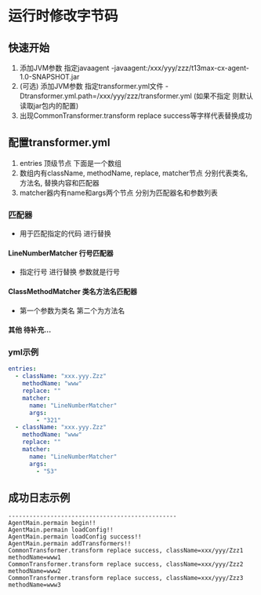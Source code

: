 # 运行时修改字节码

## 快速开始

1. 添加JVM参数 指定javaagent -javaagent:/xxx/yyy/zzz/t13max-cx-agent-1.0-SNAPSHOT.jar
2. (可选) 添加JVM参数 指定transformer.yml文件 -Dtransformer.yml.path=/xxx/yyy/zzz/transformer.yml  (如果不指定
   则默认读取jar包内的配置)
3. 出现CommonTransformer.transform replace success等字样代表替换成功

## 配置transformer.yml

1. entries 顶级节点 下面是一个数组
2. 数组内有className, methodName, replace, matcher节点 分别代表类名, 方法名, 替换内容和匹配器
3. matcher器内有name和args两个节点 分别为匹配器名和参数列表

### 匹配器

- 用于匹配指定的代码 进行替换

#### LineNumberMatcher 行号匹配器

- 指定行号 进行替换 参数就是行号

#### ClassMethodMatcher 类名方法名匹配器

- 第一个参数为类名 第二个为方法名

#### 其他 待补充...

### yml示例

```yaml
entries:
  - className: "xxx.yyy.Zzz"
    methodName: "www"
    replace: ""
    matcher:
      name: "LineNumberMatcher"
      args:
        - "321"
  - className: "xxx.yyy.Zzz"
    methodName: "www"
    replace: ""
    matcher:
      name: "LineNumberMatcher"
      args:
        - "53"
```

## 成功日志示例

```
------------------------------------------------
AgentMain.permain begin!!
AgentMain.permain loadConfig!!
AgentMain.permain loadConfig success!!
AgentMain.permain addTransformers!!
CommonTransformer.transform replace success, className=xxx/yyy/Zzz1 methodName=www1
CommonTransformer.transform replace success, className=xxx/yyy/Zzz2 methodName=www2
CommonTransformer.transform replace success, className=xxx/yyy/Zzz3 methodName=www3
```